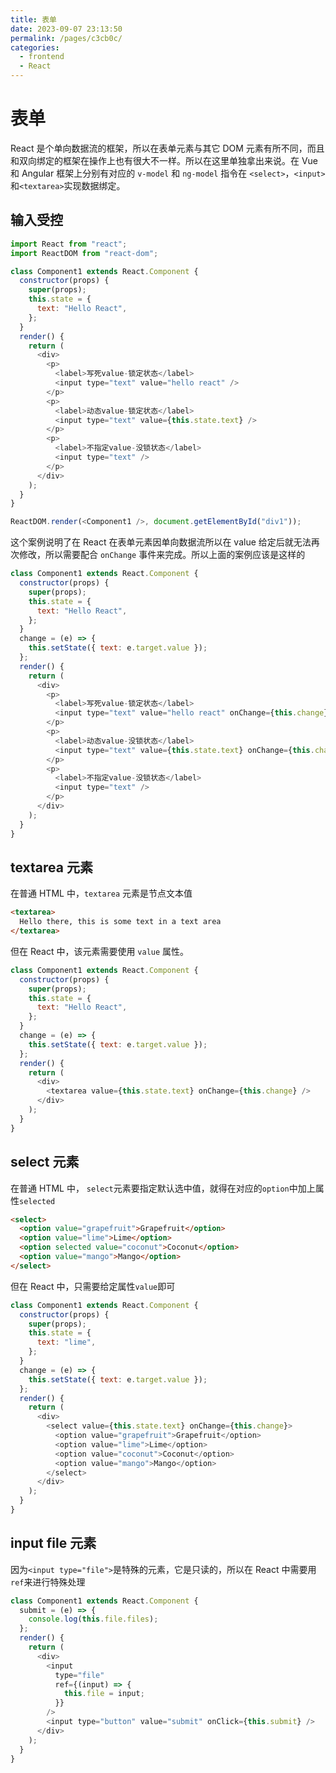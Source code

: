 ```yaml
---
title: 表单
date: 2023-09-07 23:13:50
permalink: /pages/c3cb0c/
categories:
  - frontend
  - React
---
```


# 表单

React 是个单向数据流的框架，所以在表单元素与其它 DOM 元素有所不同，而且和双向绑定的框架在操作上也有很大不一样。所以在这里单独拿出来说。在 Vue 和 Angular 框架上分别有对应的 `v-model` 和 `ng-model` 指令在 `<select>`，`<input>`和`<textarea>`实现数据绑定。

## 输入受控

```javascript
import React from "react";
import ReactDOM from "react-dom";

class Component1 extends React.Component {
  constructor(props) {
    super(props);
    this.state = {
      text: "Hello React",
    };
  }
  render() {
    return (
      <div>
        <p>
          <label>写死value-锁定状态</label>
          <input type="text" value="hello react" />
        </p>
        <p>
          <label>动态value-锁定状态</label>
          <input type="text" value={this.state.text} />
        </p>
        <p>
          <label>不指定value-没锁状态</label>
          <input type="text" />
        </p>
      </div>
    );
  }
}

ReactDOM.render(<Component1 />, document.getElementById("div1"));
```

这个案例说明了在 React 在表单元素因单向数据流所以在 value 给定后就无法再次修改，所以需要配合 `onChange` 事件来完成。所以上面的案例应该是这样的

```javascript
class Component1 extends React.Component {
  constructor(props) {
    super(props);
    this.state = {
      text: "Hello React",
    };
  }
  change = (e) => {
    this.setState({ text: e.target.value });
  };
  render() {
    return (
      <div>
        <p>
          <label>写死value-锁定状态</label>
          <input type="text" value="hello react" onChange={this.change} />
        </p>
        <p>
          <label>动态value-没锁状态</label>
          <input type="text" value={this.state.text} onChange={this.change} />
        </p>
        <p>
          <label>不指定value-没锁状态</label>
          <input type="text" />
        </p>
      </div>
    );
  }
}
```

## textarea 元素

在普通 HTML 中，`textarea` 元素是节点文本值

```html
<textarea>
  Hello there, this is some text in a text area
</textarea>
```

但在 React 中，该元素需要使用 `value` 属性。

```javascript
class Component1 extends React.Component {
  constructor(props) {
    super(props);
    this.state = {
      text: "Hello React",
    };
  }
  change = (e) => {
    this.setState({ text: e.target.value });
  };
  render() {
    return (
      <div>
        <textarea value={this.state.text} onChange={this.change} />
      </div>
    );
  }
}
```

## select 元素

在普通 HTML 中， `select`元素要指定默认选中值，就得在对应的`option`中加上属性`selected`

```html
<select>
  <option value="grapefruit">Grapefruit</option>
  <option value="lime">Lime</option>
  <option selected value="coconut">Coconut</option>
  <option value="mango">Mango</option>
</select>
```

但在 React 中，只需要给定属性`value`即可

```javascript
class Component1 extends React.Component {
  constructor(props) {
    super(props);
    this.state = {
      text: "lime",
    };
  }
  change = (e) => {
    this.setState({ text: e.target.value });
  };
  render() {
    return (
      <div>
        <select value={this.state.text} onChange={this.change}>
          <option value="grapefruit">Grapefruit</option>
          <option value="lime">Lime</option>
          <option value="coconut">Coconut</option>
          <option value="mango">Mango</option>
        </select>
      </div>
    );
  }
}
```

## input file 元素

因为`<input type="file">`是特殊的元素，它是只读的，所以在 React 中需要用`ref`来进行特殊处理

```javascript
class Component1 extends React.Component {
  submit = (e) => {
    console.log(this.file.files);
  };
  render() {
    return (
      <div>
        <input
          type="file"
          ref={(input) => {
            this.file = input;
          }}
        />
        <input type="button" value="submit" onClick={this.submit} />
      </div>
    );
  }
}
```
